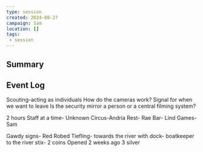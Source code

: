 ```yaml
---
type: session
created: 2024-08-27
campaign: Sam
location: []
tags:
 - session
---
```



## Summary

## Event Log

Scouting-acting as individuals
How do the cameras work?
Signal for when we want to leave
Is the security mirror a person or a central filming system?

2 hours
Staff at a time- Unknown 
Circus-Andria
Rest- Rae
Bar- Lind
Games- Sam

Gawdy signs- Red Robed Tiefling- towards the river with dock- boatkeeper to the river stix- 2 coins
Opened 2 weeks ago
3 silver

